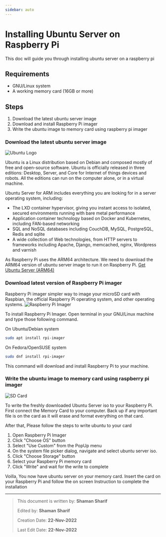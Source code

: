 ```yaml
---
sidebar: auto
---
```


# Installing Ubuntu Server on Raspberry Pi

This doc will guide you through installing ubuntu server on a raspberry pi

## Requirements
- GNU/Linux system
- A working memory card (16GB or more)

## Steps
1. Download the latest ubuntu server image
2. Download and install Raspberry Pi imager
3. Write the ubuntu image to memory card using raspberry pi imager
### Download the latest ubuntu server image

![Ubuntu Logo](https://external-content.duckduckgo.com/iu/?u=https%3A%2F%2Fcdn.neow.in%2Fnews%2Fimages%2Fuploaded%2F2022%2F03%2F1647455145_new-ubuntu-logo_story.jpg&f=1&nofb=1&ipt=6c049a0bbcc4738f1b01babd4701c62e32328e8b8783d92ebf935e11e6cde2a6&ipo=images)

Ubuntu is a Linux distribution based on Debian and composed mostly of free and open-source software. Ubuntu is officially released in three editions: Desktop, Server, and Core for Internet of things devices and robots. All the editions can run on the computer alone, or in a virtual machine.

Ubuntu Server for ARM includes everything you are looking for in a server operating system, including:
- The LXD container hypervisor, giving you instant access to isolated, secured environments running with bare metal performance
- Application container technology based on Docker and Kubernetes, including FAN-based networking
- SQL and NoSQL databases including CouchDB, MySQL, PostgreSQL, Redis and sqlite
- A wide collection of Web technologies, from HTTP servers to frameworks including Apache, Django, memcached, nginx, Wordpress and varnish

As Raspberry Pi uses the ARM64 architecture. We need to download the ARM64 version of ubuntu server image to run it on Raspberry Pi.
[Get Ubuntu Server (ARM64)](https://ubuntu.com/download/server/arm)

### Download latest version of Raspberry Pi imager

Raspberry Pi imager simpler way to image your microSD card with Raspbian, the official Raspberry Pi operating system, and other operating systems.
![Raspberry Pi Imager](https://www.raspberrypi.com/app/uploads/2020/03/RPI_intro-e1583228263677.png)

To install Raspberry Pi Imager. Open terminal in your GNU/Linux machine and type those following command. 

On Ubuntu/Debian system

```bash
sudo apt install rpi-imager
```

On Fedora/OpenSUSE system

```bash
sudo dnf install rpi-imager
```

This command will download and install Raspberry Pi to your machine.


### Write the ubuntu image to memory card using raspberry pi imager
![SD Card](https://www.raspberrypi.com/app/uploads/2020/03/SD-READER-CU.jpg)

To write the freshly downloaded Ubuntu Server iso to your Raspberry Pi. First connect the Memory Card to your computer. Back up if any important file is on the card as it will erase and format everything on that card.

After that, Please follow the steps to write ubuntu to your card
1. Open Raspberry Pi Imager
2. Click "Choose OS" button
3. Select "Use Custom" from the PopUp menu
4. On the system file picker dialog, navigate and select ubuntu server iso.
5. Click "Choose Storage" button
6. Select your Raspberry Pi memory card
7. Click "Write" and wait for the write to complete

Voilla, You now have ubuntu server on your memory card. Insert the card on your Raspberry Pi and follow the on screen Instruction to complete the installation


---

>This document is written by: **Shaman Sharif**
>
>Edited by: **Shaman Sharif**
>
>Creation Date: **22-Nov-2022**
>
>Last Edit Date: **22-Nov-2022**

